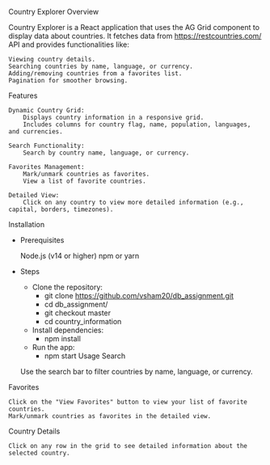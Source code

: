 Country Explorer
Overview

Country Explorer is a React application that uses the AG Grid component to display data about countries. It fetches data from https://restcountries.com/ API and provides functionalities like:

    Viewing country details.
    Searching countries by name, language, or currency.
    Adding/removing countries from a favorites list.
    Pagination for smoother browsing.

Features

    Dynamic Country Grid:
        Displays country information in a responsive grid.
        Includes columns for country flag, name, population, languages, and currencies.

    Search Functionality:
        Search by country name, language, or currency.

    Favorites Management:
        Mark/unmark countries as favorites.
        View a list of favorite countries.

    Detailed View:
        Click on any country to view more detailed information (e.g., capital, borders, timezones).

Installation
- Prerequisites

    Node.js (v14 or higher)
    npm or yarn

- Steps

    - Clone the repository:
        - git clone https://github.com/vsham20/db_assignment.git
        - cd db_assignment/
        - git checkout master
        - cd country_information
    - Install dependencies:
        - npm install 
    - Run the app:
        - npm start
Usage
Search

    Use the search bar to filter countries by name, language, or currency.

Favorites

    Click on the "View Favorites" button to view your list of favorite countries.
    Mark/unmark countries as favorites in the detailed view.

Country Details

    Click on any row in the grid to see detailed information about the selected country.

